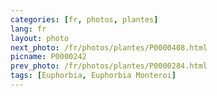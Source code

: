 ```yaml
---
categories: [fr, photos, plantes]
lang: fr
layout: photo
next_photo: /fr/photos/plantes/P0000408.html
picname: P0000242
prev_photo: /fr/photos/plantes/P0000284.html
tags: [Euphorbia, Euphorbia Monteroi]
---
```


